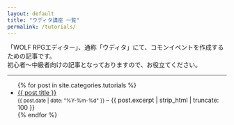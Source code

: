 ```yaml
---
layout: default
title: "ウディタ講座 一覧"
permalink: /tutorials/
---
```


「WOLF RPGエディター」、通称「ウディタ」にて、コモンイベントを作成するための記事です。  
初心者～中級者向けの記事となっておりますので、お役立てください。  
  
<hr>
  
<ul>
  {% for post in site.categories.tutorials %}
    <li>
      <a href="{{ post.url }}">{{ post.title }}</a><br>
      <small>{{ post.date | date: "%Y-%m-%d" }}</small> – {{ post.excerpt | strip_html | truncate: 100 }}
    </li>
  {% endfor %}
</ul>
